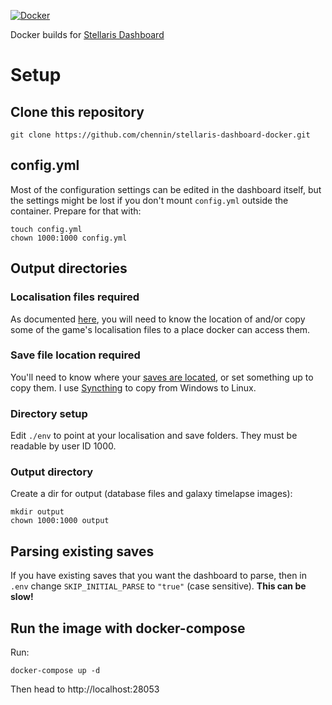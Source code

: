 [![Docker](https://img.shields.io/badge/docker-%230db7ed.svg?style=for-the-badge&logo=docker&logoColor=white)](https://hub.docker.com/r/forbiddenlake/stellaris-dashboard)

Docker builds for [Stellaris Dashboard](https://github.com/eliasdoehne/stellaris-dashboard/)

# Setup

## Clone this repository

```
git clone https://github.com/chennin/stellaris-dashboard-docker.git
```

## config.yml

Most of the configuration settings can be edited in the dashboard itself, but the settings might be lost if you don't mount `config.yml` outside the container. Prepare for that with:

```
touch config.yml
chown 1000:1000 config.yml
```

## Output directories

### Localisation files required

As documented [here](https://github.com/eliasdoehne/stellaris-dashboard#names-and-localizations), you will need to know the location of and/or copy some of the game's localisation files to a place docker can access them.

### Save file location required

You'll need to know where your [saves are located](https://stellaris.paradoxwikis.com/Save-game_editing), or set something up to copy them. I use [Syncthing](https://syncthing.net/) to copy from Windows to Linux.

### Directory setup

Edit `./env` to point at your localisation and save folders. They must be readable by user ID 1000.

### Output directory

Create a dir for output (database files and galaxy timelapse images):

```
mkdir output
chown 1000:1000 output
```

## Parsing existing saves

If you have existing saves that you want the dashboard to parse, then in `.env` change `SKIP_INITIAL_PARSE` to `"true"` (case sensitive). **This can be slow!**

## Run the image with docker-compose

Run:

```
docker-compose up -d
```

Then head to http://localhost:28053
